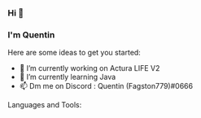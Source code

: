 ### Hi 👋
### I'm Quentin

Here are some ideas to get you started:

- 🔭 I’m currently working on Actura LIFE V2
- 🌱 I’m currently learning Java 
- 📫 Dm me on Discord : Quentin (Fagston779)#0666

Languages and Tools:

<!--
**Quentinjlard/quentinjlard** is a ✨ _special_ ✨ repository because its `README.md` (this file) appears on your GitHub profile.

Here are some ideas to get you started:

- 🔭 I’m currently working on Actura LIFE V2
- 🌱 I’m currently learning Java 
- 👯 I’m looking to collaborate on ...
- 🤔 I’m looking for help with ...
- 💬 Ask me about ...
- 📫 How to reach me: ...
- 😄 Pronouns: ...
- ⚡ Fun fact: ...
-->
